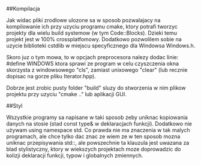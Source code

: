 ##Kompilacja

  Jak widac pliki zrodlowe ulozone sa w sposob pozwalajacy
na kompilowanie ich przy uzyciu programu cmake, ktory potrafi
tworzyc projekty dla wielu build systemow (w tym Code::Blocks). Dzieki temu
projekt jest w 100% crossplatfomowy. Dodatkowo pozwolilem sobie
na uzycie biblioteki cstdlib w miejscu specyficznego dla Windowsa
Windows.h.

  Skoro juz o tym mowa, to w opcjach preprocesora nalezy dodac linie:
#define WINDOWS
ktora sprawi ze program w celu czyszczenia okna skorzysta z windowsowego
"cls", zamiast unixowego "clear" (lub recznie dopisac na gorze pliku Iterator.hpp).

  Dobrze jest zrobic pusty folder "build" sluzy do stworzenia w nim plikow projektu przy uzyciu
"cmake .." lub aplikacji GUI.

##Styl

  Wszystkie programy sa napisane w taki sposob zeby
uniknac kopiowania danych na stosie (stad const type& w
deklaracjach funkcji). Dodatkowo nie używam using namespace std.
Co prawda nie ma znaczenia w tak malych programach, ale chce 
tylko dac znac ze wiem ze w ten sposob mozna uniknac przepisywania
std::, ale powszechnie ta klauzula jest uwazana za blad stylistyczny,
ktory w wiekszych projektach moze doprowadzic do kolizji deklaracji
funkcji, typow i globalnych zmiennych.
